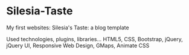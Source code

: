 # Silesia-Taste
My first websites: Silesia's Taste: a blog template

Used technologies, plugins, libraries... HTML5, CSS, Bootstrap, jQuery, jQuery UI, Responsive Web Design, GMaps, Animate CSS
